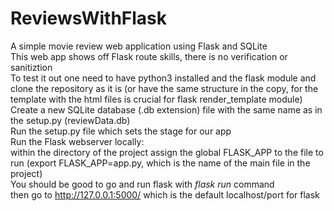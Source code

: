 # ReviewsWithFlask
A simple movie review web application using Flask and SQLite <br>
This web app shows off Flask route skills, there is no verification or sanitiztion<br>
To test it out one need to have python3 installed and the flask module and clone the repository as it is (or have the same structure in the copy, for the template with the html files is crucial for flask render_template module)<br>
Create a new SQLite database (.db extension) file with the same name as in the setup.py (reviewData.db)<br>
Run the setup.py file which sets the stage for our app<br>
Run the Flask webserver locally:<br>
within the directory of the project assign the global FLASK_APP to the file to run (export FLASK_APP=app.py, which is the name of the main file in the project)<br>
You should be good to go and run flask with *flask run* command<br>
then go to http://127.0.0.1:5000/ which is the default localhost/port for flask<br>
